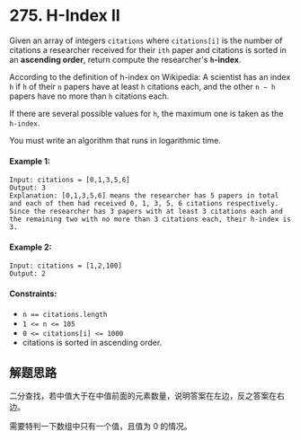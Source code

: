 # 275. H-Index II

Given an array of integers `citations` where `citations[i]` is the number of citations a researcher received for their `ith` paper and citations is sorted in an **ascending order**, return compute the researcher's **`h`-index**.

According to the definition of h-index on Wikipedia: A scientist has an index `h` if `h` of their `n` papers have at least `h` citations each, and the other `n − h` papers have no more than `h` citations each.

If there are several possible values for `h`, the maximum one is taken as the `h-index`.

You must write an algorithm that runs in logarithmic time.

 

#### Example 1:

```
Input: citations = [0,1,3,5,6]
Output: 3
Explanation: [0,1,3,5,6] means the researcher has 5 papers in total and each of them had received 0, 1, 3, 5, 6 citations respectively.
Since the researcher has 3 papers with at least 3 citations each and the remaining two with no more than 3 citations each, their h-index is 3.
```

#### Example 2:

```
Input: citations = [1,2,100]
Output: 2
```

#### Constraints:

+ `n == citations.length`
+ `1 <= n <= 105`
+ `0 <= citations[i] <= 1000`
+ citations is sorted in ascending order.

## 解题思路

二分查找，若中值大于在中值前面的元素数量，说明答案在左边，反之答案在右边。

需要特判一下数组中只有一个值，且值为 0 的情况。
